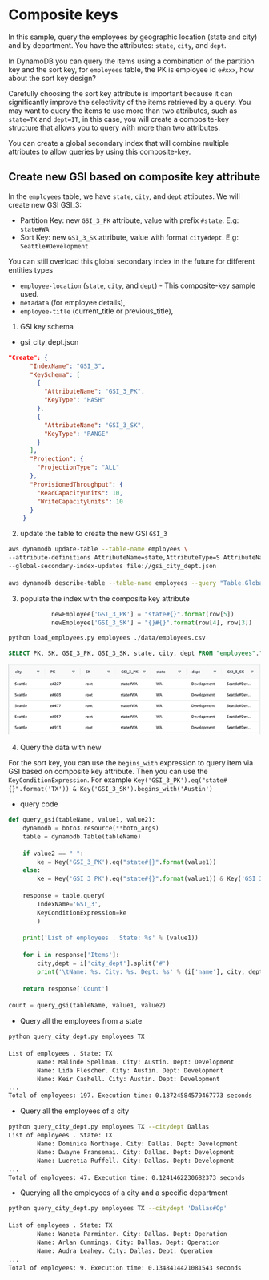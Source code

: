 # Composite keys

In this sample, query the employees by geographic location (state and city) and by department. You have the attributes: `state`, `city`, and `dept`. 

In DynamoDB you can query the items using a combination of the partition key and the sort key, for `employees` table, the PK is employee id `e#xxx`, how about the sort key design?

Carefully choosing the sort key attribute is important because it can significantly improve the selectivity of the items retrieved by a query. You may want to query the items to use more than two attributes, such as `state=TX` and `dept=IT`, in this case, you will create a composite-key structure that allows you to query with more than two attributes.

You can create a global secondary index that will combine multiple attributes to allow queries by using this composite-key.

## Create new GSI based on composite key attribute

In the `employees` table, we have `state`, `city`, and `dept` attibutes. We will create new GSI GSI_3:
- Partition Key: new `GSI_3_PK` attribute, value with prefix `#state`. E.g: `state#WA`
- Sort Key: new `GSI_3_SK` attribute, value with format `city#dept`. E.g: `Seattle#Development`

You can still overload this global secondary index in the future for different entities types
- `employee-location` (`state`, `city`, and `dept`) - This composite-key sample used.
- `metadata` (for employee details), 
- `employee-title` (current_title or previous_title), 

1. GSI key schema
- gsi_city_dept.json
```json
"Create": {
      "IndexName": "GSI_3",
      "KeySchema": [
        {
          "AttributeName": "GSI_3_PK",
          "KeyType": "HASH"
        },
        {
          "AttributeName": "GSI_3_SK",
          "KeyType": "RANGE"
        }
      ],
      "Projection": {
        "ProjectionType": "ALL"
      },
      "ProvisionedThroughput": {
        "ReadCapacityUnits": 10,
        "WriteCapacityUnits": 10
      }
    }
```

2. update the table to create the new GSI `GSI_3`
```bash
aws dynamodb update-table --table-name employees \
--attribute-definitions AttributeName=state,AttributeType=S AttributeName=city_dept,AttributeType=S \
--global-secondary-index-updates file://gsi_city_dept.json

aws dynamodb describe-table --table-name employees --query "Table.GlobalSecondaryIndexes[].IndexStatus"
```

3. populate the index with the composite key attribute
```python
            newEmployee['GSI_3_PK'] = "state#{}".format(row[5])
            newEmployee['GSI_3_SK'] = "{}#{}".format(row[4], row[3])
```

```bash
python load_employees.py employees ./data/employees.csv
```

```sql
SELECT PK, SK, GSI_3_PK, GSI_3_SK, state, city, dept FROM "employees"."GSI_3"
```
![composite-key](image/composite-key.png)


4. Query the data with new 

For the sort key, you can use the `begins_with` expression to query item via GSI based on composite key attribute. Then you can use the `KeyConditionExpression`. For example `Key('GSI_3_PK').eq("state#{}".format('TX')) & Key('GSI_3_SK').begins_with('Austin')`

- query code
```python
def query_gsi(tableName, value1, value2):
    dynamodb = boto3.resource(**boto_args)
    table = dynamodb.Table(tableName)

    if value2 == "-":
        ke = Key('GSI_3_PK').eq("state#{}".format(value1))
    else:
        ke = Key('GSI_3_PK').eq("state#{}".format(value1)) & Key('GSI_3_SK').begins_with(value2)

    response = table.query(
        IndexName='GSI_3',
        KeyConditionExpression=ke
        )

    print('List of employees . State: %s' % (value1))

    for i in response['Items']:
        city,dept = i['city_dept'].split('#')
        print('\tName: %s. City: %s. Dept: %s' % (i['name'], city, dept))

    return response['Count']

count = query_gsi(tableName, value1, value2)
```

- Query all the employees from a state
```bash
python query_city_dept.py employees TX

List of employees . State: TX
        Name: Malinde Spellman. City: Austin. Dept: Development
        Name: Lida Flescher. City: Austin. Dept: Development
        Name: Keir Cashell. City: Austin. Dept: Development
...
Total of employees: 197. Execution time: 0.18724584579467773 seconds
```

- Query all the employees of a city
```bash
python query_city_dept.py employees TX --citydept Dallas
List of employees . State: TX
        Name: Dominica Northage. City: Dallas. Dept: Development
        Name: Dwayne Fransemai. City: Dallas. Dept: Development
        Name: Lucretia Ruffell. City: Dallas. Dept: Development
...
Total of employees: 47. Execution time: 0.1241462230682373 seconds
```

- Querying all the employees of a city and a specific department
```bash
python query_city_dept.py employees TX --citydept 'Dallas#Op'

List of employees . State: TX
        Name: Waneta Parminter. City: Dallas. Dept: Operation
        Name: Arlan Cummings. City: Dallas. Dept: Operation
        Name: Audra Leahey. City: Dallas. Dept: Operation
...
Total of employees: 9. Execution time: 0.1348414421081543 seconds
```